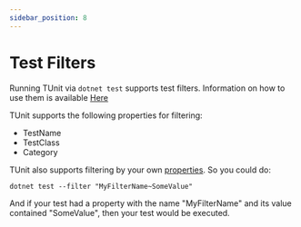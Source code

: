 ```yaml
---
sidebar_position: 8
---
```


# Test Filters

Running TUnit via `dotnet test` supports test filters. Information on how to use them is available [Here](https://learn.microsoft.com/en-us/dotnet/core/testing/selective-unit-tests)

TUnit supports the following properties for filtering:

- TestName
- TestClass
- Category

TUnit also supports filtering by your own [properties](properties). So you could do:

`dotnet test --filter "MyFilterName~SomeValue"`

And if your test had a property with the name "MyFilterName" and its value contained "SomeValue", then your test would be executed.